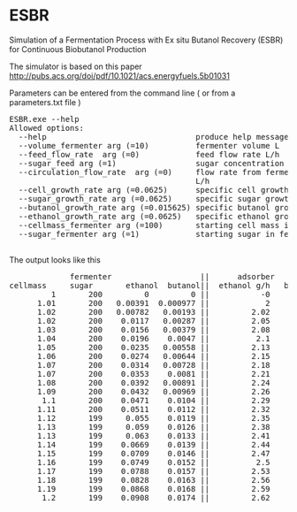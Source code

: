# ESBR
Simulation of a Fermentation Process with Ex situ Butanol Recovery (ESBR) for Continuous Biobutanol Production

The simulator is based on this paper  http://pubs.acs.org/doi/pdf/10.1021/acs.energyfuels.5b01031

Parameters can be entered from the command line ( or from a parameters.txt file )
<pre>
ESBR.exe --help
Allowed options:
  --help                                produce help message
  --volume_fermenter arg (=10)          fermenter volume L
  --feed_flow_rate  arg (=0)            feed flow rate L/h
  --sugar_feed arg (=1)                 sugar concentration in feed g/L
  --circulation_flow_rate  arg (=0)     flow rate from fermenter to adsorber
                                        L/h
  --cell_growth_rate arg (=0.0625)      specific cell growth rate g/g/h
  --sugar_growth_rate arg (=0.0625)     specific sugar growth rate g/g/h
  --butanol_growth_rate arg (=0.015625) specific butanol growth rate g/g/h
  --ethanol_growth_rate arg (=0.0625)   specific ethanol growth rate g/g/h
  --cellmass_fermenter arg (=100)       starting cell mass in fermenter g
  --sugar_fermenter arg (=1)            starting sugar in fermenter g/L
  </pre>

The output looks like this

<pre>
             fermenter                   ||      adsorber
cellmass     sugar       ethanol  butanol||  ethanol g/h   butanol g/h
         1       200         0         0 ||           -0          -0
      1.01       200   0.00391  0.000977 ||            2           2
      1.02       200   0.00782   0.00193 ||         2.02        2.02
      1.02       200    0.0117   0.00287 ||         2.05        2.05
      1.03       200    0.0156   0.00379 ||         2.08        2.08
      1.04       200    0.0196    0.0047 ||          2.1         2.1
      1.05       200    0.0235   0.00558 ||         2.13        2.13
      1.06       200    0.0274   0.00644 ||         2.15        2.15
      1.07       200    0.0314   0.00728 ||         2.18        2.18
      1.07       200    0.0353    0.0081 ||         2.21        2.21
      1.08       200    0.0392   0.00891 ||         2.24        2.24
      1.09       200    0.0432   0.00969 ||         2.26        2.26
       1.1       200    0.0471    0.0104 ||         2.29        2.29
      1.11       200    0.0511    0.0112 ||         2.32        2.32
      1.12       199     0.055    0.0119 ||         2.35        2.35
      1.13       199     0.059    0.0126 ||         2.38        2.38
      1.13       199     0.063    0.0133 ||         2.41        2.41
      1.14       199    0.0669    0.0139 ||         2.44        2.44
      1.15       199    0.0709    0.0146 ||         2.47        2.47
      1.16       199    0.0749    0.0152 ||          2.5         2.5
      1.17       199    0.0788    0.0157 ||         2.53        2.53
      1.18       199    0.0828    0.0163 ||         2.56        2.56
      1.19       199    0.0868    0.0168 ||         2.59        2.59
       1.2       199    0.0908    0.0174 ||         2.62        2.62

</pre>
